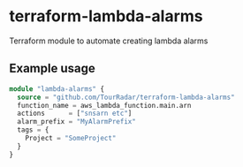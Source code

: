 # terraform-lambda-alarms
Terraform module to automate creating lambda alarms

## Example usage
```terraform
module "lambda-alarms" {
  source = "github.com/TourRadar/terraform-lambda-alarms"
  function_name = aws_lambda_function.main.arn
  actions      = ["snsarn etc"]
  alarm_prefix = "MyAlarmPrefix"
  tags = {
    Project = "SomeProject"
  }
}
```
